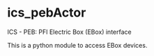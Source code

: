 # ics_pebActor
ICS - PEB: PFI Electric Box (EBox) interface

This is a python module to access EBox devices.
